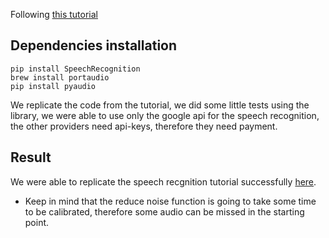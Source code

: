 Following [this tutorial](https://realpython.com/python-speech-recognition/)

## Dependencies installation
```
pip install SpeechRecognition
brew install portaudio
pip install pyaudio
```

We replicate the code from the tutorial, we did some little tests using the library, we were able to use only the google api for the speech recognition, the other providers need api-keys, therefore they need payment.

## Result

We were able to replicate the speech recgnition tutorial successfully [here](recognizingWordsSpeech.py).

- Keep in mind that the reduce noise function is going to take some time to be calibrated, therefore some audio can be missed in the starting point.




